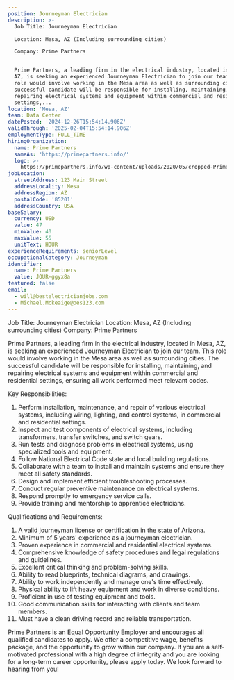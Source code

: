 ```yaml
---
position: Journeyman Electrician
description: >-
  Job Title: Journeyman Electrician

  Location: Mesa, AZ (Including surrounding cities)

  Company: Prime Partners


  Prime Partners, a leading firm in the electrical industry, located in Mesa,
  AZ, is seeking an experienced Journeyman Electrician to join our team. This
  role would involve working in the Mesa area as well as surrounding cities. The
  successful candidate will be responsible for installing, maintaining, and
  repairing electrical systems and equipment within commercial and residential
  settings,...
location: 'Mesa, AZ'
team: Data Center
datePosted: '2024-12-26T15:54:14.906Z'
validThrough: '2025-02-04T15:54:14.906Z'
employmentType: FULL_TIME
hiringOrganization:
  name: Prime Partners
  sameAs: 'https://primepartners.info/'
  logo: >-
    https://primepartners.info/wp-content/uploads/2020/05/cropped-Prime-Partners-Logo-NO-BG-1-1.png
jobLocation:
  streetAddress: 123 Main Street
  addressLocality: Mesa
  addressRegion: AZ
  postalCode: '85201'
  addressCountry: USA
baseSalary:
  currency: USD
  value: 47
  minValue: 40
  maxValue: 55
  unitText: HOUR
experienceRequirements: seniorLevel
occupationalCategory: Journeyman
identifier:
  name: Prime Partners
  value: JOUR-ggyx8a
featured: false
email:
  - will@bestelectricianjobs.com
  - Michael.Mckeaige@pes123.com
---
```




Job Title: Journeyman Electrician
Location: Mesa, AZ (Including surrounding cities)
Company: Prime Partners

Prime Partners, a leading firm in the electrical industry, located in Mesa, AZ, is seeking an experienced Journeyman Electrician to join our team. This role would involve working in the Mesa area as well as surrounding cities. The successful candidate will be responsible for installing, maintaining, and repairing electrical systems and equipment within commercial and residential settings, ensuring all work performed meet relevant codes.

Key Responsibilities:

1. Perform installation, maintenance, and repair of various electrical systems, including wiring, lighting, and control systems, in commercial and residential settings.
2. Inspect and test components of electrical systems, including transformers, transfer switches, and switch gears.
3. Run tests and diagnose problems in electrical systems, using specialized tools and equipment.
4. Follow National Electrical Code state and local building regulations.
5. Collaborate with a team to install and maintain systems and ensure they meet all safety standards.
6. Design and implement efficient troubleshooting processes.
7. Conduct regular preventive maintenance on electrical systems.
8. Respond promptly to emergency service calls.
9. Provide training and mentorship to apprentice electricians.

Qualifications and Requirements:

1. A valid journeyman license or certification in the state of Arizona.
2. Minimum of 5 years' experience as a journeyman electrician.
3. Proven experience in commercial and residential electrical systems.
4. Comprehensive knowledge of safety procedures and legal regulations and guidelines.
5. Excellent critical thinking and problem-solving skills.
6. Ability to read blueprints, technical diagrams, and drawings.
7. Ability to work independently and manage one's time effectively.
8. Physical ability to lift heavy equipment and work in diverse conditions.
9. Proficient in use of testing equipment and tools.
10. Good communication skills for interacting with clients and team members.
11. Must have a clean driving record and reliable transportation.

Prime Partners is an Equal Opportunity Employer and encourages all qualified candidates to apply. We offer a competitive wage, benefits package, and the opportunity to grow within our company. If you are a self-motivated professional with a high degree of integrity and you are looking for a long-term career opportunity, please apply today. We look forward to hearing from you!
